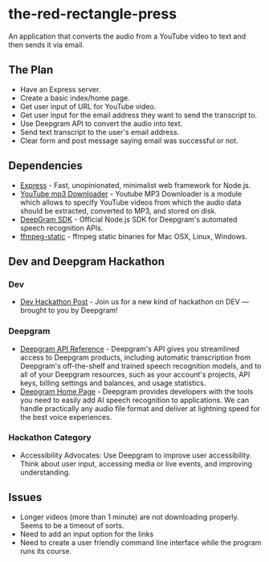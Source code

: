 # the-red-rectangle-press
An application that converts the audio from a YouTube video to text and then sends it via email.

## The Plan
* Have an Express server.
* Create a basic index/home page.
* Get user input of URL for YouTube video.
* Get user input for the email address they want to send the transcript to.
* Use Deepgram API to convert the audio into text.
* Send text transcript to the user's email address.
* Clear form and post message saying email was successful or not.

## Dependencies 
* [Express](https://expressjs.com/) - Fast, unopinionated, minimalist web framework for Node.js.
* [YouTube mp3 Downloader](https://www.npmjs.com/package/youtube-mp3-downloader) - Youtube MP3 Downloader is a module which allows to specify YouTube videos from which the audio data should be extracted, converted to MP3, and stored on disk.
* [DeepGram SDK](https://github.com/deepgram/deepgram-node-sdk) - Official Node.js SDK for Deepgram's automated speech recognition APIs.
* [ffmpeg-static](https://www.npmjs.com/package/ffmpeg-static) - ffmpeg static binaries for Mac OSX, Linux, Windows.

## Dev and Deepgram Hackathon

### Dev 
* [Dev Hackathon Post](https://dev.to/devteam/join-us-for-a-new-kind-of-hackathon-on-dev-brought-to-you-by-deepgram-2bjd) - Join us for a new kind of hackathon on DEV — brought to you by Deepgram!

### Deepgram
* [Deepgram API Reference](https://developers.deepgram.com/api-reference/#authentication) - Deepgram's API gives you streamlined access to Deepgram products, including automatic transcription from Deepgram's off-the-shelf and trained speech recognition models, and to all of your Deepgram resources, such as your account's projects, API keys, billing settings and balances, and usage statistics.
* [Deepgram Home Page](https://deepgram.com/) - Deepgram provides developers with the tools you need to easily add AI speech recognition to applications. We can handle practically any audio file format and deliver at lightning speed for the best voice experiences.

### Hackathon Category
* Accessibility Advocates: Use Deepgram to improve user accessibility. Think about user input, accessing media or live events, and improving understanding.

## Issues
* Longer videos (more than 1 minute) are not downloading properly. Seems to be a timeout of sorts.
* Need to add an input option for the links
* Need to create a user friendly command line interface while the program runs its course.